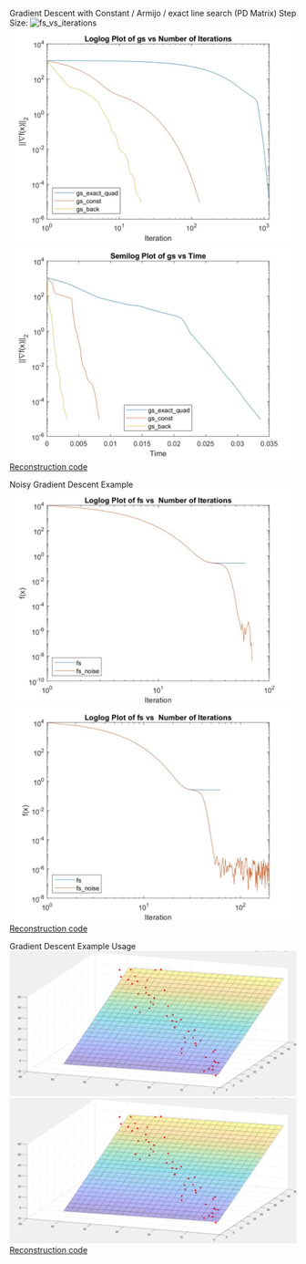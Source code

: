 Gradient Descent with Constant / Armijo / exact line search (PD Matrix) Step Size:
![fs_vs_iterations](/Optimization/Gradient_Descent/Graphs/gfs_vs_iterations.jpg)
![gs_vs_iterations](/Optimization/Gradient_Descent/Graphs/gs_vs_iterations.jpg)
![gs_vs_time](/Optimization/Gradient_Descent/Graphs/gs_vs_time.jpg)
[Reconstruction code](/Optimization/Gradient_Descent/Gradient_Descent_Multiple_step_versions.m)

Noisy Gradient Descent Example
![graph2_1](/Optimization/Gradient_Descent/Graphs/q2_graph1.jpg)
![graph2_2](/Optimization/Gradient_Descent/Graphs/q2_graph2.jpg)
[Reconstruction code](/Optimization/Gradient_Descent/Noisy_Gradient_Descent_Example_Usage.m)

Gradient Descent Example Usage
![graph3_1](/Optimization/Gradient_Descent/Graphs/q3_graph1.png)
![graph3_2](/Optimization/Gradient_Descent/Graphs/q3_graph1.png)
[Reconstruction code](/Optimization/Gradient_Descent/Gradient_Descent_Example_Usage.m)

